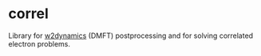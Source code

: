 # correl
Library for [w2dynamics](https://github.com/w2dynamics/) (DMFT) postprocessing and for solving correlated electron problems.
